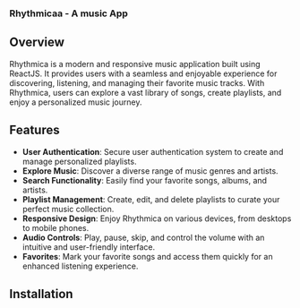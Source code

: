 ### Rhythmicaa - A music App

## Overview

Rhythmica is a modern and responsive music application built using ReactJS. It provides users with a seamless and enjoyable experience for discovering, listening, and managing their favorite music tracks. With Rhythmica, users can explore a vast library of songs, create playlists, and enjoy a personalized music journey.

## Features

- **User Authentication**: Secure user authentication system to create and manage personalized playlists.
- **Explore Music**: Discover a diverse range of music genres and artists.
- **Search Functionality**: Easily find your favorite songs, albums, and artists.
- **Playlist Management**: Create, edit, and delete playlists to curate your perfect music collection.
- **Responsive Design**: Enjoy Rhythmica on various devices, from desktops to mobile phones.
- **Audio Controls**: Play, pause, skip, and control the volume with an intuitive and user-friendly interface.
- **Favorites**: Mark your favorite songs and access them quickly for an enhanced listening experience.

## Installation
